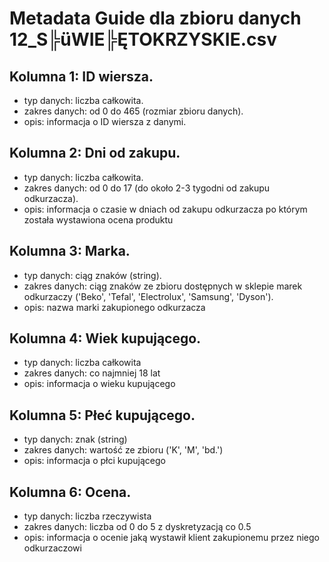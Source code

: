 # Metadata Guide dla zbioru danych 12_S╠üWIE╠ĘTOKRZYSKIE.csv

## Kolumna 1: ID wiersza.
- typ danych: liczba całkowita.
- zakres danych: od 0 do 465 (rozmiar zbioru danych).
- opis: informacja o ID wiersza z danymi.
## Kolumna 2: Dni od zakupu.
- typ danych: liczba całkowita.
- zakres danych: od 0 do 17 (do około 2-3 tygodni od zakupu odkurzacza).
- opis: informacja o czasie w dniach od zakupu odkurzacza po którym została wystawiona ocena produktu
## Kolumna 3: Marka.
- typ danych: ciąg znaków (string).
- zakres danych: ciąg znaków ze zbioru dostępnych w sklepie marek odkurzaczy 
('Beko', 'Tefal', 'Electrolux', 'Samsung', 'Dyson').
- opis: nazwa marki zakupionego odkurzacza
## Kolumna 4: Wiek kupującego.
- typ danych: liczba całkowita
- zakres danych: co najmniej 18 lat
- opis: informacja o wieku kupującego 
## Kolumna 5: Płeć kupującego.
- typ danych: znak (string)
- zakres danych: wartość ze zbioru ('K', 'M', 'bd.')
- opis: informacja o płci kupującego
## Kolumna 6: Ocena.
- typ danych: liczba rzeczywista
- zakres danych: liczba od 0 do 5 z dyskretyzacją co 0.5
- opis: informacja o ocenie jaką wystawił klient zakupionemu przez niego odkurzaczowi